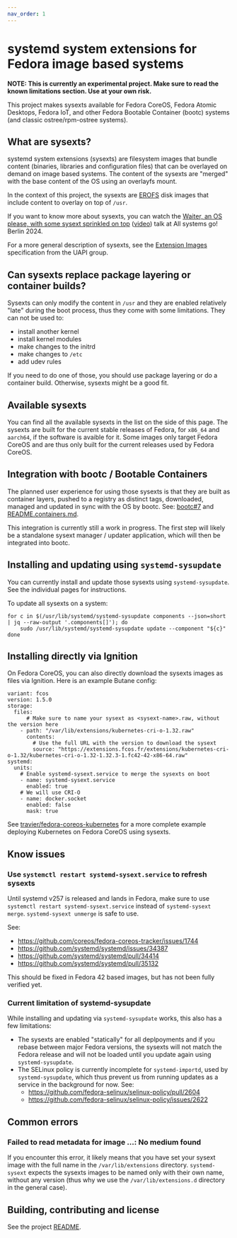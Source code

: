 ```yaml
---
nav_order: 1
---
```


# systemd system extensions for Fedora image based systems

**NOTE: This is currently an experimental project. Make sure to read the known
limitations section. Use at your own risk.**

This project makes sysexts available for Fedora CoreOS, Fedora Atomic Desktops,
Fedora IoT, and other Fedora Bootable Container (bootc) systems (and classic
ostree/rpm-ostree systems).

## What are sysexts?

systemd system extensions (sysexts) are filesystem images that bundle content
(binaries, libraries and configuration files) that can be overlayed on demand
on image based systems. The content of the sysexts are "merged" with the base
content of the OS using an overlayfs mount.

In the context of this project, the sysexts are
[EROFS](https://erofs.docs.kernel.org/en/latest/index.html) disk images that
include content to overlay on top of `/usr`.

If you want to know more about sysexts, you can watch the
[Waiter, an OS please, with some sysext sprinkled on top](https://cfp.all-systems-go.io/all-systems-go-2024/talk/HJLF3C/)
([video](https://media.ccc.de/v/all-systems-go-2024-313-waiter-an-os-please-with-some-sysext-sprinkled-on-top))
talk at All systems go! Berlin 2024.

For a more general description of sysexts, see the
[Extension Images](https://uapi-group.org/specifications/specs/extension_image/)
specification from the UAPI group.

## Can sysexts replace package layering or container builds?

Sysexts can only modify the content in `/usr` and they are enabled relatively
"late" during the boot process, thus they come with some limitations. They can
not be used to:
- install another kernel
- install kernel modules
- make changes to the initrd
- make changes to `/etc`
- add udev rules

If you need to do one of those, you should use package layering or do a
container build. Otherwise, sysexts might be a good fit.

## Available sysexts

You can find all the available sysexts in the list on the side of this page.
The sysexts are built for the current stable releases of Fedora, for `x86_64`
and `aarch64`, if the software is avaible for it. Some images only target
Fedora CoreOS and are thus only built for the current releases used by Fedora
CoreOS.

## Integration with bootc / Bootable Containers

The planned user experience for using those sysexts is that they are built as
container layers, pushed to a registry as distinct tags, downloaded, managed
and updated in sync with the OS by bootc. See:
[bootc#7](https://github.com/containers/bootc/issues/7) and
[README.containers.md](https://github.com/travier/fedora-sysexts/blob/main/README.containers.md).

This integration is currently still a work in progress. The first step will
likely be a standalone sysext manager / updater application, which will then be
integrated into bootc.

## Installing and updating using `systemd-sysupdate`

You can currently install and update those sysexts using `systemd-sysupdate`.
See the individual pages for instructions.

To update all sysexts on a system:

```
for c in $(/usr/lib/systemd/systemd-sysupdate components --json=short | jq --raw-output '.components[]'); do
    sudo /usr/lib/systemd/systemd-sysupdate update --component "${c}"
done
```

## Installing directly via Ignition

On Fedora CoreOS, you can also directly download the sysexts images as files
via Ignition. Here is an example Butane config:

```
variant: fcos
version: 1.5.0
storage:
  files:
      # Make sure to name your sysext as <sysext-name>.raw, without the version here
    - path: "/var/lib/extensions/kubernetes-cri-o-1.32.raw"
      contents:
        # Use the full URL with the version to download the sysext
        source: "https://extensions.fcos.fr/extensions/kubernetes-cri-o-1.32/kubernetes-cri-o-1.32-1.32.3-1.fc42-42-x86-64.raw"
systemd:
  units:
    # Enable systemd-sysext.service to merge the sysexts on boot
    - name: systemd-sysext.service
      enabled: true
    # We will use CRI-O
    - name: docker.socket
      enabled: false
      mask: true
```

See
[travier/fedora-coreos-kubernetes](https://github.com/travier/fedora-coreos-kubernetes)
for a more complete example deploying Kubernetes on Fedora CoreOS using
sysexts.

## Know issues

### Use `systemctl restart systemd-sysext.service` to refresh sysexts

Until systemd v257 is released and lands in Fedora, make sure to use `systemctl
restart systemd-sysext.service` instead of `systemd-sysext merge`.
`systemd-sysext unmerge` is safe to use.

See:
- <https://github.com/coreos/fedora-coreos-tracker/issues/1744>
- <https://github.com/systemd/systemd/issues/34387>
- <https://github.com/systemd/systemd/pull/34414>
- <https://github.com/systemd/systemd/pull/35132>

This should be fixed in Fedora 42 based images, but has not been fully verified
yet.

### Current limitation of systemd-sysupdate

While installing and updating via `systemd-sysupdate` works, this also has a
few limitations:
- The sysexts are enabled "statically" for all deplpoyments and if you rebase
  between major Fedora versions, the sysexts will not match the Fedora release
  and will not be loaded until you update again using `systemd-sysupdate`.
- The SELinux policy is currently incomplete for `systemd-importd`, used by
  `systemd-sysupdate`, which thus prevent us from running updates as a service
  in the background for now. See:
  - <https://github.com/fedora-selinux/selinux-policy/pull/2604>
  - <https://github.com/fedora-selinux/selinux-policy/issues/2622>

## Common errors

### Failed to read metadata for image ...: No medium found

If you encounter this error, it likely means that you have set your sysext
image with the full name in the `/var/lib/extensions` directory.
`systemd-sysext` expects the sysexts images to be named only with their own
name, without any version (thus why we use the `/var/lib/extensions.d`
directory in the general case).

## Building, contributing and license

See the project [README](https://github.com/travier/fedora-sysexts).
